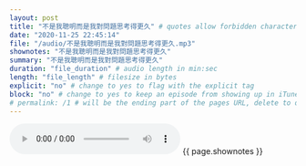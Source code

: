 ```yaml
---
layout: post
title: "不是我聰明而是我對問題思考得更久" # quotes allow forbidden characters like the colon
date: "2020-11-25 22:45:14"
file: "/audio/不是我聰明而是我對問題思考得更久.mp3"
shownotes: "不是我聰明而是我對問題思考得更久"
summary: "不是我聰明而是我對問題思考得更久"
duration: "file_duration" # audio length in min:sec
length: "file_length" # filesize in bytes
explicit: "no" # change to yes to flag with the explicit tag
block: "no" # change to yes to keep an episode from showing up in iTunes
# permalink: /1 # will be the ending part of the pages URL, delete to default to the title
---
```


<audio controls>
<source src="{{site.url}}{{site.baseurl}}{{ page.file }}" type="audio/x-mp3">
Your browser does not support the audio element.
</audio>
{{ page.shownotes }}
